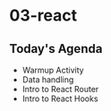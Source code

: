 # 03-react

## Today's Agenda

- Warmup Activity
- Data handling
- Intro to React Router
- Intro to React Hooks
